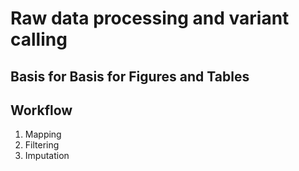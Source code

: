 # Raw data processing and variant calling

## Basis for Basis for Figures and Tables

## Workflow

1. Mapping
2. Filtering
3. Imputation

